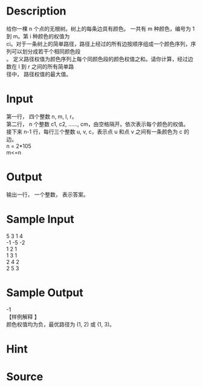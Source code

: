 
# Description

<div class="content"><div>给你一棵 n 个点的无根树。树上的每条边具有颜色。 一共有 m 种颜色，编号为 1 到 m。第 i 种颜色的权值为 </div>
<div>ci。对于一条树上的简单路径，路径上经过的所有边按顺序组成一个颜色序列，序列可以划分成若干个相同颜色段</div>
<div>。 定义路径权值为颜色序列上每个同颜色段的颜色权值之和。请你计算，经过边数在 l 到 r 之间的所有简单路</div>
<div>径中， 路径权值的最大值。</div>
<div></div></div>

# Input

<div class="content"><div>第一行， 四个整数 n, m, l, r。</div>
<div>第二行， n 个整数 c1, c2, ……, cm，由空格隔开。依次表示每个颜色的权值。</div>
<div>接下来 n-1 行，每行三个整数 u, v, c，表示点 u 和点 v 之间有一条颜色为 c 的边。</div>
<div>n = 2*105</div>
<div>m&lt;=n</div>
<div></div></div>

# Output

<div class="content"><div>输出一行， 一个整数， 表示答案。</div>
<div></div></div>

# Sample Input

<div class="content"><span class="sampledata">5 3 1 4<br/>
-1 -5 -2<br/>
1 2 1<br/>
1 3 1<br/>
2 4 2<br/>
2 5 3</span></div>

# Sample Output

<div class="content"><span class="sampledata">-1<br/>
【样例解释 】<br/>
颜色权值均为负，最优路径为 (1, 2) 或 (1, 3)。</span></div>

# Hint

<div class="content"><p></p></div>

# Source

<div class="content"><p><a href="problemset.php?search="></a></p></div>

